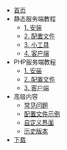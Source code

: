 - [首页](/)
- 静态服务端教程
  - [1. 安装](静态服务端安装.md)
  - [2. 配置文件](服务端配置文件.md)
  - [3. 小工具](小工具使用教程.md)
  - [4. 客户端](客户端安装教程.md)
- PHP服务端教程
  - [1. 安装](PHP服务端安装.md)
  - [2. 配置文件](服务端配置文件.md)
  - [3. 客户端](客户端安装教程.md)
- 高级内容
  - [常见问题](FAQ.md)
  - [配置文件示例](服务端配置文件示例.md)
  - [自定义界面](自定义界面教程.md)
  - [历史版本](历史版本文档.md)
- [下载](下载地址.md ':target=_blank')

